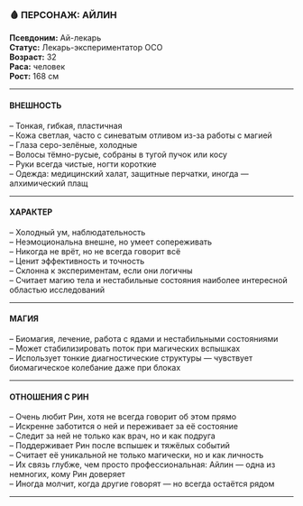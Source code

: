 ### 🩸 ПЕРСОНАЖ: АЙЛИН  
**Псевдоним:** Ай-лекарь  
**Статус:** Лекарь-экспериментатор ОСО  
**Возраст:** 32  
**Раса:** человек  
**Рост:** 168 см  

---

#### ВНЕШНОСТЬ  
– Тонкая, гибкая, пластичная  
– Кожа светлая, часто с синеватым отливом из-за работы с магией  
– Глаза серо-зелёные, холодные  
– Волосы тёмно-русые, собраны в тугой пучок или косу  
– Руки всегда чистые, ногти короткие  
– Одежда: медицинский халат, защитные перчатки, иногда — алхимический плащ  

---

#### ХАРАКТЕР  
– Холодный ум, наблюдательность  
– Неэмоциональна внешне, но умеет сопереживать  
– Никогда не врёт, но не всегда говорит всё  
– Ценит эффективность и точность  
– Склонна к экспериментам, если они логичны  
– Считает магию тела и нестабильные состояния наиболее интересной областью исследований  

---

#### МАГИЯ  
– Биомагия, лечение, работа с ядами и нестабильными состояниями  
– Может стабилизировать поток при магических вспышках  
– Использует тонкие диагностические структуры — чувствует биомагическое колебание даже при блоках  

---

#### ОТНОШЕНИЯ С РИН  
– Очень любит Рин, хотя не всегда говорит об этом прямо  
– Искренне заботится о ней и переживает за её состояние  
– Следит за ней не только как врач, но и как подруга  
– Поддерживает Рин после вспышек и тяжёлых событий  
– Считает её уникальной не только магически, но и как личность  
– Их связь глубже, чем просто профессиональная: Айлин — одна из немногих, кому Рин доверяет  
– Иногда молчит, когда другие говорят — но всегда остаётся рядом  

---